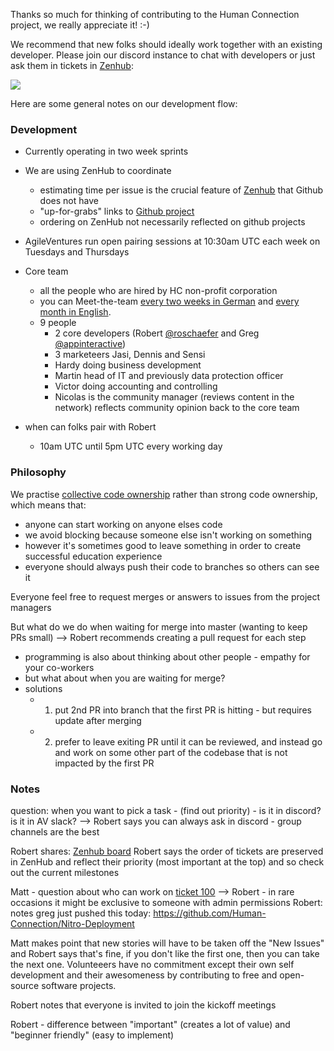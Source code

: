 Thanks so much for thinking of contributing to the Human Connection project, we really appreciate it! :-)

We recommend that new folks should ideally work together with an existing developer.  Please join our discord instance to chat with developers or just ask them in tickets in [Zenhub](https://app.zenhub.com/workspaces/human-connection-nitro-5c0154ecc699f60fc92cf11f/boards?repos=152252353):

![](https://dl.dropbox.com/s/vbmcihkduy9dhko/Screenshot%202019-01-03%2015.50.11.png?dl=0)

Here are some general notes on our development flow:

### Development 

* Currently operating in two week sprints
* We are using ZenHub to coordinate
  - estimating time per issue is the crucial feature of [Zenhub](https://app.zenhub.com/workspaces/human-connection-nitro-5c0154ecc699f60fc92cf11f) that Github does not have
  - "up-for-grabs" links to [Github project](https://github.com/orgs/Human-Connection/projects/10?card_filter_query=label%3A%22good+first+issue)
  - ordering on ZenHub not necessarily reflected on github projects

* AgileVentures run open pairing sessions at 10:30am UTC each week on Tuesdays and Thursdays

* Core team
  - all the people who are hired by HC non-profit corporation
  - you can Meet-the-team [every two weeks in German](https://human-connection.org/veranstaltungen/) and [every month in English](https://human-connection.org/en/events/).
  - 9 people
    - 2 core developers (Robert [@roschaefer](https://github.com/roschaefer) and Greg [@appinteractive](https://github.com/appinteractive))
    - 3 marketeers Jasi, Dennis and Sensi
    - Hardy doing business development
    - Martin head of IT and previously data protection officer
    - Victor doing accounting and controlling
    - Nicolas is the community manager (reviews content in the network) reflects community opinion back to the core team
    
* when can folks pair with Robert
  - 10am UTC until 5pm UTC every working day
  
### Philosophy

We practise [collective code ownership](http://www.extremeprogramming.org/rules/collective.html) rather than strong code ownership, which means that:

* anyone can start working on anyone elses code
* we avoid blocking because someone else isn't working on something
* however it's sometimes good to leave something in order to create successful education experience
* everyone should always push their code to branches so others can see it

Everyone feel free to request merges or answers to issues from the project managers

But what do we do when waiting for merge into master (wanting to keep PRs small)
  --> Robert recommends creating a pull request for each step
 - programming is also about thinking about other people - empathy for your co-workers
  - but what about when you are waiting for merge?
  - solutions
    - 1) put 2nd PR into branch that the first PR is hitting - but requires update after merging
    - 2) prefer to leave exiting PR until it can be reviewed, and instead go and work on some other part of the codebase that is not impacted by the first PR
    
### Notes

question: when you want to pick a task - (find out priority) - is it in discord? is it in AV slack? --> Robert says you can always ask in discord - group channels are the best

Robert shares: [Zenhub board](https://app.zenhub.com/workspaces/nitro-embed-5c0154ecc699f60fc92cf11f/boards?repos=112590397,152252353,152252578,157710732,163305928)
Robert says the order of tickets are preserved in ZenHub and reflect their priority (most important at the top) and so check out the current milestones

Matt - question about who can work on [ticket 100](https://app.zenhub.com/workspaces/nitro-embed-5c0154ecc699f60fc92cf11f/issues/human-connection/human-connection/100) --> Robert - in rare occasions it might be exclusive to someone with admin permissions
Robert: notes greg just pushed this today: https://github.com/Human-Connection/Nitro-Deployment

Matt makes point that new stories will have to be taken off the "New Issues" and Robert says that's fine, if you don't like the first one, then you can take the next one. Volunteeers have no commitment except their own self development and their awesomeness by contributing to free and open-source software projects.

Robert notes that everyone is invited to join the kickoff meetings

Robert - difference between "important" (creates a lot of value) and "beginner friendly" (easy to implement)


